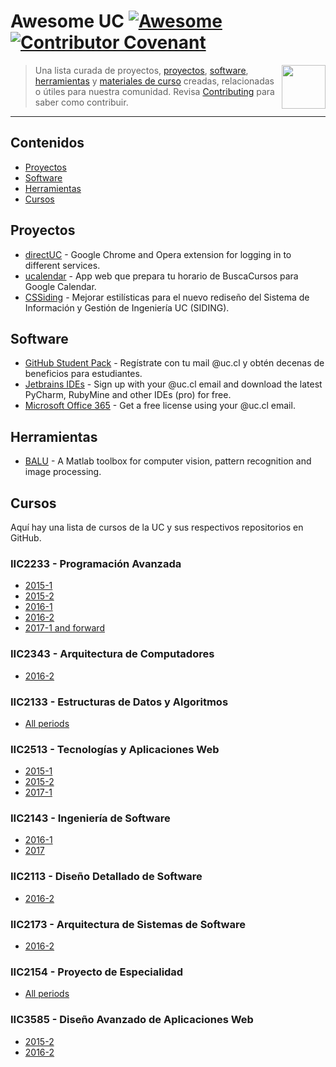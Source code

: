 <!--lint disable awesome-toc-->
<!--lint disable double-link-->
# Awesome UC [![Awesome](https://awesome.re/badge.svg)](https://awesome.re) [![Contributor Covenant](https://img.shields.io/badge/Contributor%20Covenant-v2.0%20adopted-ff69b4.svg)](code-of-conduct.md)


[<img src="./media/logo.png" align="right" width="70">](#contenidos)
> Una lista curada de proyectos, [proyectos](#proyectos), [software](#software), [herramientas](#herramientas) y [materiales de curso](#cursos) creadas, relacionadas o útiles para nuestra comunidad.
> Revisa [Contributing](CONTRIBUTING.md) para saber como contribuir.
---

<!--lint disable awesome-list-item-->
## Contenidos

- [Proyectos](#proyectos)
- [Software](#software)
- [Herramientas](#herramientas)
- [Cursos](#cursos)
<!--lint enable awesome-list-item-->

## Proyectos

- [directUC](https://github.com/wachunei/directUC) - Google Chrome and Opera extension for logging in to different services.
- [ucalendar](https://github.com/open-source-uc/ucalendar) - App web que prepara tu horario de BuscaCursos para Google Calendar.
- [CSSiding](https://github.com/benjavicente/CSSiding) - Mejorar estilísticas para el nuevo rediseño del Sistema de Información y Gestión de Ingeniería UC (SIDING).

## Software

- [GitHub Student Pack](https://education.github.com/pack) - Regístrate con tu mail @uc.cl y obtén decenas de beneficios para estudiantes.
- [Jetbrains IDEs](https://www.jetbrains.com/student/) - Sign up with your @uc.cl email and download the latest PyCharm, RubyMine and other IDEs (pro) for free.
- [Microsoft Office 365](https://products.office.com/ES/student/office-in-education) - Get a free license using your @uc.cl email.

## Herramientas

- [BALU](https://github.com/domingomery/Balu) - A Matlab toolbox for computer vision, pattern recognition and image processing.

## Cursos

Aquí hay una lista de cursos de la UC y sus respectivos repositorios en GitHub.

### IIC2233 - Programación Avanzada
- [2015-1](https://github.com/IIC2233-2015-1)
- [2015-2](https://github.com/IIC2233-2015-2)
- [2016-1](https://github.com/IIC2233-2016-1)
- [2016-2](https://github.com/IIC2233-2016-02)
- [2017-1 and forward](https://github.com/IIC2233)

### IIC2343 - Arquitectura de Computadores
- [2016-2](https://github.com/IIC2343-2016-2)

### IIC2133 - Estructuras de Datos y Algoritmos
- [All periods](https://github.com/IIC2133-PUC/)

### IIC2513 - Tecnologías y Aplicaciones Web
- [2015-1](https://github.com/IIC2513-2015-1)
- [2015-2](https://github.com/IIC2513-2015-2)
- [2017-1](https://github.com/IIC2513-2017-1)

### IIC2143 - Ingeniería de Software
- [2016-1](https://github.com/IIC2143-2016-1)
- [2017](https://github.com/IIC2143-2017)

### IIC2113 - Diseño Detallado de Software
- [2016-2](https://github.com/IIC2113-2016-2)

### IIC2173 - Arquitectura de Sistemas de Software
- [2016-2](https://github.com/IIC2173-2016-2)

### IIC2154 - Proyecto de Especialidad
- [All periods](https://github.com/iic2154-uc-cl)

### IIC3585 - Diseño Avanzado de Aplicaciones Web
- [2015-2](https://github.com/IIC3585-2015-2)
- [2016-2](https://github.com/IIC3585-2016-2)
